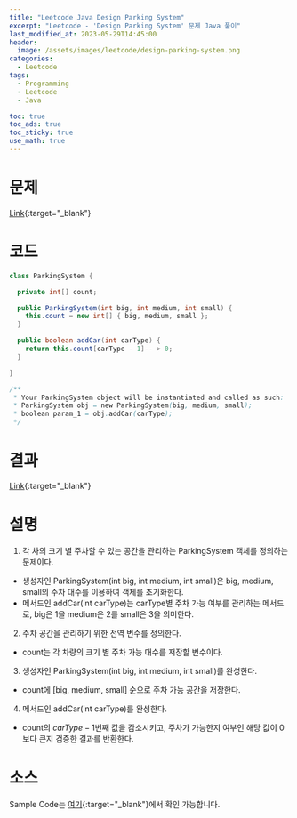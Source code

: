 ```yaml
---
title: "Leetcode Java Design Parking System"
excerpt: "Leetcode - 'Design Parking System' 문제 Java 풀이"
last_modified_at: 2023-05-29T14:45:00
header:
  image: /assets/images/leetcode/design-parking-system.png
categories:
  - Leetcode
tags:
  - Programming
  - Leetcode
  - Java

toc: true
toc_ads: true
toc_sticky: true
use_math: true
---
```

# 문제
[Link](https://leetcode.com/problems/design-parking-system){:target="_blank"}

# 코드
```java
class ParkingSystem {

  private int[] count;

  public ParkingSystem(int big, int medium, int small) {
    this.count = new int[] { big, medium, small };
  }

  public boolean addCar(int carType) {
    return this.count[carType - 1]-- > 0;
  }

}

/**
 * Your ParkingSystem object will be instantiated and called as such:
 * ParkingSystem obj = new ParkingSystem(big, medium, small);
 * boolean param_1 = obj.addCar(carType);
 */
```

# 결과
[Link](https://leetcode.com/problems/design-parking-system/submissions/959369833/){:target="_blank"}

# 설명
1. 각 차의 크기 별 주차할 수 있는 공간을 관리하는 ParkingSystem 객체를 정의하는 문제이다.
- 생성자인 ParkingSystem(int big, int medium, int small)은 big, medium, small의 주차 대수를 이용하여 객체를 초기화한다.
- 메서드인 addCar(int carType)는 carType별 주차 가능 여부를 관리하는 메서드로, big은 1을 medium은 2를 small은 3을 의미한다.

2. 주차 공간을 관리하기 위한 전역 변수를 정의한다.
- count는 각 차량의 크기 별 주차 가능 대수를 저장할 변수이다.

3. 생성자인 ParkingSystem(int big, int medium, int small)를 완성한다.
- count에 [big, medium, small] 순으로 주차 가능 공간을 저장한다.

4. 메서드인 addCar(int carType)를 완성한다.
- count의 $carType - 1$번째 값을 감소시키고, 주차가 가능한지 여부인 해당 값이 0보다 큰지 검증한 결과를 반환한다.

# 소스
Sample Code는 [여기](https://github.com/GracefulSoul/leetcode/blob/master/src/main/java/gracefulsoul/problems/DesignParkingSystem.java){:target="_blank"}에서 확인 가능합니다.